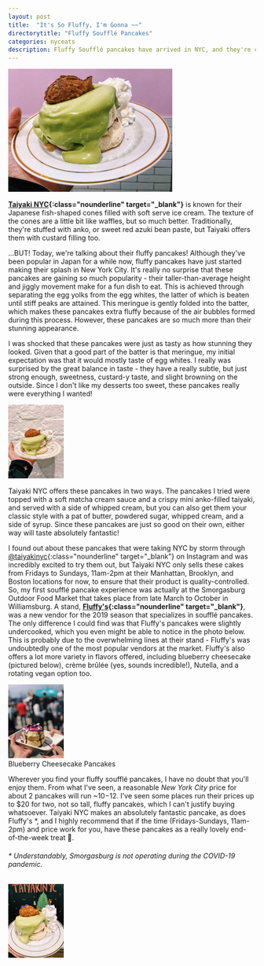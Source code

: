 ```yaml
---
layout: post
title:  "It's So Fluffy, I'm Gonna ~~"
directorytitle: "Fluffy Soufflé Pancakes"
categories: nyceats
description: Fluffy Soufflé pancakes have arrived in NYC, and they're coming in HOT!! Trying Taiyaki and Fluffy's from Smorgasburg. 
---
```

<div class="singleimagecontainer">
    <img src="/assets/images/nyceats/pancake/fluffypinkcropped.jpg" height="250px" class="singleimage">
</div>

**[Taiyaki NYC](https://taiyakinyc.com/){:class="nounderline" target="_blank"}** is known for their Japanese fish-shaped cones filled with soft serve ice cream. The texture of the cones are a little bit like waffles, but so much better. Traditionally, they're stuffed with anko, or sweet red azuki bean paste, but Taiyaki offers them with custard filling too.

...BUT! Today, we're talking about their fluffy pancakes! Although they've been popular in Japan for a while now, fluffy pancakes have just started making their splash in New York City. It's really no surprise that these pancakes are gaining so much popularity - their taller-than-average height and jiggly movement make for a fun dish to eat. This is achieved through separating the egg yolks from the egg whites, the latter of which is beaten until stiff peaks are attained. This meringue is gently folded into the batter, which makes these pancakes extra fluffy because of the air bubbles formed during this process. However, these pancakes are so much more than their stunning appearance.

I was shocked that these pancakes were just as tasty as how stunning they looked. Given that a good part of the batter is that meringue, my initial expectation was that it would mostly taste of egg whites. I really was surprised by the great balance in taste - they have a really subtle, but just strong enough, sweetness, custard-y taste, and slight browning on the outside. Since I don't like my desserts too sweet, these pancakes really were everything I wanted!

<div class="singleimagecontainer">
    <img src="/assets/images/nyceats/pancake/fluffywhite.JPG" height="150px" class="singleimage">
</div>

Taiyaki NYC offers these pancakes in two ways. The pancakes I tried were topped with a soft matcha cream sauce and a crispy mini anko-filled taiyaki, and served with a side of whipped cream, but you can also get them your classic style with a pat of butter, powdered sugar, whipped cream, and a side of syrup. Since these pancakes are just so good on their own, either way will taste absolutely fantastic!

I found out about these pancakes that were taking NYC by storm through [@taiyakinyc](https://www.instagram.com/taiyakinyc){:class="nounderline" target="_blank"} on Instagram and was incredibly excited to try them out, but Taiyaki NYC only sells these cakes from Fridays to Sundays, 11am-2pm at their Manhattan, Brooklyn, and Boston locations for now, to ensure that their product is quality-controlled. So, my first soufflé pancake experience was actually at the Smorgasburg Outdoor Food Market that takes place from late March to October in Williamsburg. A stand, **[Fluffy's](https://www.facebook.com/Fluffysnyc/){:class="nounderline" target="_blank"}**, was a new vendor for the 2019 season that specializes in soufflé pancakes. The only difference I could find was that Fluffy's pancakes were slightly undercooked, which you even might be able to notice in the photo below. This is probably due to the overwhelming lines at their stand - Fluffy's was undoubtedly one of the most popular vendors at the market. Fluffy's also offers a lot more variety in flavors offered, including blueberry cheesecake (pictured below), crème brûlée (yes, sounds incredible!), Nutella, and a rotating vegan option too.

<div class="singleimagecontainer">
    <img src="/assets/images/nyceats/pancake/fluffysmorg.JPG" height="150px" class="singleimage">
    <div class="singleimageoverlay">Blueberry Cheesecake Pancakes</div>  
</div>

Wherever you find your fluffy soufflé pancakes, I have no doubt that you'll enjoy them. From what I've seen, a reasonable *New York City* price for about 2 pancakes will run ~$10-$12. I've seen some places run their prices up to $20 for two, not so tall, fluffy pancakes, which I can't justify buying whatsoever. Taiyaki NYC makes an absolutely fantastic pancake, as does Fluffy's *, and I highly recommend that if the time (Fridays-Sundays, 11am-2pm) and price work for you, have these pancakes as a really lovely end-of-the-week treat 🥞.

###### * Understandably, Smorgasburg is not operating during the COVID-19 pandemic. 

<div class="singleimagecontainer">
    <img src="/assets/images/nyceats/pancake/fluffytaiyaki.JPG" height="150px" class="singleimage">
</div>
